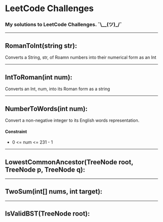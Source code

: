 # LeetCode Challenges

### My solutions to LeetCode Challenges. ¯\\__(ツ)_/¯

---

## RomanToInt(string str):
  Converts a String, str, of Roamn numbers into their numerical form as an Int
  
---

## IntToRoman(int num):
  Converts an Int, num, into its Roman form as a string
  
---

## NumberToWords(int num):
  Convert a non-negative integer to its English words representation.
  
  #### Constraint
  - 0 <= num <= 231 - 1
  
---

## LowestCommonAncestor(TreeNode root, TreeNode p, TreeNode q):

---

## TwoSum(int[] nums, int target):

---

## IsValidBST(TreeNode root):
